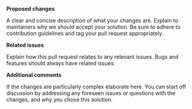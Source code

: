 **Proposed changes**

A clear and concise description of what your changes are. Explain to maintainers why we should accept your solution. Be sure to adhere to contribution guidelines and tag your pull request appropriately.

**Related issues**

Explain how this pull request relates to any relevant issues. Bugs and features should always have related issues.

**Additional comments**

If the changes are particularly complex elaborate here. You can start off discussion by addressing any foreseen issues or questions with the changes, and why you chose this solution.
